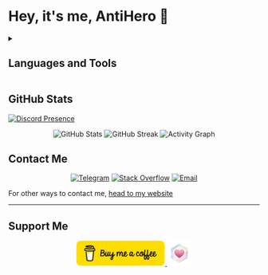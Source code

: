 # Hey, it's me, AntiHero 👋

<details>
  <summary><h2>Languages and Tools</h2></summary>

### Programming Languages
<a href="https://www.java.com/en/" target="_blank" rel="noreferrer"><img src="https://cdn.jsdelivr.net/gh/devicons/devicon/icons/java/java-original-wordmark.svg" alt="java" width="50" height="50"/></a>
<a href="https://developer.mozilla.org/en-US/docs/Web/JavaScript" target="_blank" rel="noreferrer"><img src="https://cdn.jsdelivr.net/gh/devicons/devicon/icons/javascript/javascript-plain.svg" alt="javascript" width="50" height="50"/></a>
<a href="https://www.python.org" target="_blank" rel="noreferrer"><img src="https://cdn.jsdelivr.net/gh/devicons/devicon/icons/python/python-original-wordmark.svg" alt="python" width="50" height="50"/></a>

### Frontend Development
<a href="https://getbootstrap.com/" target="_blank" rel="noreferrer"><img src="https://cdn.jsdelivr.net/gh/devicons/devicon/icons/bootstrap/bootstrap-original-wordmark.svg" alt="bootstrap" width="50" height="50"/></a>
<a href="https://www.w3schools.com/css/" target="_blank" rel="noreferrer"><img src="https://cdn.jsdelivr.net/gh/devicons/devicon/icons/css3/css3-original-wordmark.svg" alt="css3" width="50" height="50"/></a>
<a href="https://www.w3.org/html/" target="_blank" rel="noreferrer"><img src="https://cdn.jsdelivr.net/gh/devicons/devicon/icons/html5/html5-original-wordmark.svg" alt="html5" width="50" height="50"/></a>

### Backend Development
<a href="https://nodejs.org" target="_blank" rel="noreferrer"><img src="https://cdn.jsdelivr.net/gh/devicons/devicon/icons/nodejs/nodejs-original.svg" alt="nodejs" width="50" height="50"/></a>

### Database
<a href="https://www.mongodb.com/" target="_blank" rel="noreferrer"><img src="https://raw.githubusercontent.com/devicons/devicon/master/icons/mongodb/mongodb-original-wordmark.svg" alt="mongodb" width="50" height="50"/></a>
<a href="https://www.mysql.com/" target="_blank" rel="noreferrer"><img src="https://raw.githubusercontent.com/devicons/devicon/master/icons/mysql/mysql-original-wordmark.svg" alt="mysql" width="50" height="50"/></a>

### DevOps & Tools
<a href="https://www.docker.com/" target="_blank" rel="noreferrer"><img src="https://raw.githubusercontent.com/devicons/devicon/master/icons/docker/docker-original-wordmark.svg" alt="docker" width="50" height="50"/></a>
<a href="https://github.com/features/copilot" target="_blank" rel="noreferrer"><img src="https://github.gallerycdn.vsassets.io/extensions/github/copilot-nightly/1.86.118/1685065376405/Microsoft.VisualStudio.Services.Icons.Default" alt="copilot" width="50" height="50"/></a>
</details>

## GitHub Stats

[![Discord Presence](https://lanyard.cnrad.dev/api/916738915262681129?theme=dark&bg=282a36&borderRadius=30&animated=true&idleMessage=No%20RPC%20activity%20detected&showDisplayName=true)](https://discord.com/users/916738915262681129)

<div align="center">
  <img src="https://github-readme-stats.vercel.app/api?username=IamAntiHero&count_private=true&show_icons=true&bg_color=30,833ab4,fd1d1d,fcb045&include_all_commits=True&title_color=fff&icon_color=fff&text_color=70ffff" alt="GitHub Stats" />
  
  <img src="https://github-readme-streak-stats.herokuapp.com/?user=IamAntiHero&theme=dracula&hide_border=true" alt="GitHub Streak" />
  
  <img src="https://github-readme-activity-graph.vercel.app/graph?username=IamAntiHero&theme=dracula&line=50fa7b&point=ff79c6&bg_color=282a36&color=8be9fd&title_color=8be9fd&hide_border=true&radius=8" alt="Activity Graph" />
</div>

## Contact Me

<div align="center">
  <a href="https://t.me/" target="_blank"><img src="https://upload.wikimedia.org/wikipedia/commons/8/82/Telegram_logo.svg" alt="Telegram" height="40" width="40"/></a>
  <a href="https://stackoverflow.com/users/28560684/antihero" target="_blank"><img src="https://raw.githubusercontent.com/rahuldkjain/github-profile-readme-generator/master/src/images/icons/Social/stack-overflow.svg" alt="Stack Overflow" height="40" width="40"/></a>
  <a href="mailto:antihero.void@gmail.com" target="_blank"><img src="https://upload.wikimedia.org/wikipedia/commons/7/7e/Gmail_icon_%282020%29.svg" alt="Email" height="40" width="40"/></a>
</div>

For other ways to contact me, [head to my website](https://AntiHero.dev/socials)

---

## Support Me

<div align="center">
  <a href="https://buymeacoffee.com/iamantihero">
    <img src="https://raw.githubusercontent.com/IamAntiHero/IamAntiHero/main/buymeacoffee.png" alt="Buy Me A Coffee" height="50" />
  </a>
  <a href="https://github.com/sponsors/IamAntiHero">
    <img src="https://raw.githubusercontent.com/IamAntiHero/IamAntiHero/main/gh_sponsors.png" alt="GitHub Sponsors" height="50" />
  </a>
</div>
